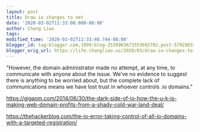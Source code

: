 ```yaml
---
layout: post
title: Draw io changes to net
date: '2020-03-02T11:33:00.000-08:00'
author: Chang Liao
tags:
modified_time: '2020-03-02T11:33:48.744-08:00'
blogger_id: tag:blogger.com,1999:blog-3538903673553692702.post-5792903397426252672
blogger_orig_url: https://life.changliao.us/2020/03/draw-io-changes-to-net.html
---
```


"However, the domain administrator made no attempt, at any time, to  
communicate with anyone about the issue. We’ve no evidence to suggest  there 
is anything to be worried about, but the complete lack of  communications 
means we have lost trust in whoever controls .io domains." 


https://gigaom.com/2014/06/30/the-dark-side-of-io-how-the-u-k-is-making-web-domain-profits-from-a-shady-cold-war-land-deal/ 


https://thehackerblog.com/the-io-error-taking-control-of-all-io-domains-with-a-targeted-registration/ 